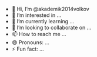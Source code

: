 - 👋 Hi, I’m @akademik2014volkov
- 👀 I’m interested in ...
- 🌱 I’m currently learning ...
- 💞️ I’m looking to collaborate on ...
- 📫 How to reach me ...
- 😄 Pronouns: ...
- ⚡ Fun fact: ...

<!---
akademik2014volkov/akademik2014volkov is a ✨ special ✨ repository because its `README.md` (this file) appears on your GitHub profile.
You can click the Preview link to take a look at your changes.
--->
